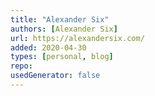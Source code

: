 ```yaml
---
title: "Alexander Six"
authors: [Alexander Six]
url: https://alexandersix.com/
added: 2020-04-30
types: [personal, blog]
repo: 
usedGenerator: false
---
```

